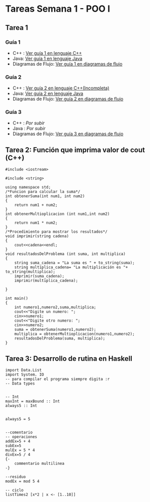 # Tareas Semana 1 - POO I 

## Tarea 1
### Guía 1 
- C++ : [Ver guía 1 en lenguaje C++](c++/guia1/ejercicios.md)
- Java: [Ver guía 1 en lenguaje Java](java/guia1/ejercicios.md)
- Diagramas de Flujo: [Ver guía 1 en diagramas de flujo](diagramasFlujo/guia1/ejercicios.md)


### Guía 2
- C++ : [Ver guía 2 en lenguaje C++(Incompleta)](c++/guia2/ejercicios.md)
- Java: [Ver guía 2 en lenguaje Java](java/guia2/ejercicios.md)
- Diagramas de Flujo: [Ver guía 2 en diagramas de flujo](diagramasFlujo/guia2/ejercicios.md)

### Guía 3
- C++ : *Por subir*
- Java : *Por subir*
- Diagramas de Flujo: [Ver guía 3 en diagramas de flujo](diagramasFlujo/guia3/ejercicios.md)

## Tarea 2: Función que imprima valor de cout (C++)
````
#include <iostream>

#include <string>

using namespace std;
/*Funcion para calcular la suma*/
int obtenerSuma(int num1, int num2)
{
    return num1 + num2;
}
int obtenerMultioplicacion (int num1,int num2)
{
    return num1 * num2;
}
/*Procedimiento para mostrar los resultados*/
void imprimir(string cadena)
{
    cout<<cadena<<endl;
}
void resultadosDelProblema (int suma, int multiplica)
{
    string suma_cadena = "La suma es " + to_string(suma);
    string multiplica_cadena= "La multiplicación es "+ to_string(multiplica);
    imprimir(suma_cadena);
    imprimir(multiplica_cadena);

}

int main()
{
    int numero1,numero2,suma,multiplica;
    cout<<"Digite un numero: ";
    cin>>numero1;
    cout<<"Digite otro numero: ";
    cin>>numero2;
    suma = obtenerSuma(numero1,numero2);
    multiplica = obtenerMultioplicacion(numero1,numero2);
    resultadosDelProblema(suma, multiplica);
}
````

## Tarea 3: Desarrollo de rutina en Haskell
````
import Data.List
import System. IO
-- para compilar el programa siempre digita :r
-- Data types 


-- Int
maxInt = maxBound :: Int
always5 :: Int


always5 = 5


--comentario
-- operaciones
addEx=5 + 4
subEx=5
mulEx = 5 * 4
divEx=5 / 4
{-
    commentario multilinea
-}

--residuo
modEx = mod 5 4

-- ciclo
listTimes2 [x*2 | x <- [1..10]] 
````

